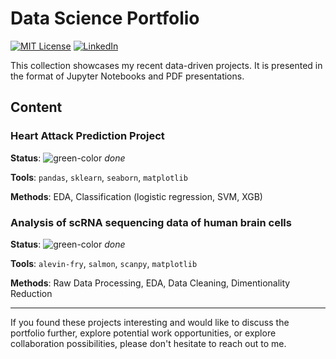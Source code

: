 # Data Science Portfolio

[![MIT License][license-shield]][license-url]
[![LinkedIn][linkedin-shield]][linkedin-url]

This collection showcases my recent data-driven projects. It is presented in the format of Jupyter Notebooks and PDF presentations.

## Content

### Heart Attack Prediction Project
  
__Status__: ![green-color](https://via.placeholder.com/15/a9c746/000000?text=+)  _done_

__Tools__: `pandas`, `sklearn`, `seaborn`, `matplotlib`

__Methods__: EDA, Classification (logistic regression, SVM, XGB)  

### Analysis of scRNA sequencing data of human brain cells
  
__Status__:  ![green-color](https://via.placeholder.com/15/a9c746/000000?text=+)  _done_

__Tools__: `alevin-fry`, `salmon`, `scanpy`, `matplotlib`

__Methods__: Raw Data Processing, EDA, Data Cleaning, Dimentionality Reduction 

---
If you found these projects interesting and would like to discuss the portfolio further, explore potential work opportunities, or explore collaboration possibilities, please don't hesitate to reach out to me.

<!-- MARKDOWN LINKS & IMAGES -->
<!-- https://www.markdownguide.org/basic-syntax/#reference-style-links -->
[license-shield]: https://img.shields.io/badge/License-MIT-yellow.svg?style=for-the-badge
[license-url]: https://opensource.org/license/mit/
[linkedin-shield]: https://img.shields.io/badge/-LinkedIn-black.svg?style=for-the-badge&logo=linkedin&colorB=555
[linkedin-url]: https://www.linkedin.com/in/ppvanastya/
[red-color]: #f03c15
[orange-color]:#f07815
[green-color]: #a9c746
[blue-color]: #1589F0
